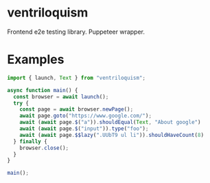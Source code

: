# ventriloquism

Frontend e2e testing library.
Puppeteer wrapper.

# Examples

```ts
import { launch, Text } from "ventriloquism";

async function main() {
  const browser = await launch();
  try {
    const page = await browser.newPage();
    await page.goto("https://www.google.com/");
    await (await page.$("a")).shouldEqual(Text, "About google")
    await (await page.$("input")).type("foo");
    await (await page.$$lazy(".UUbT9 ul li")).shouldHaveCount(8)
  } finally {
    browser.close();
  }
}

main();
```
